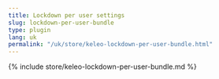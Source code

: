 ```yaml
---
title: Lockdown per user settings
slug: lockdown-per-user-bundle
type: plugin
lang: uk
permalink: "/uk/store/keleo-lockdown-per-user-bundle.html"
---
```


{% include store/keleo-lockdown-per-user-bundle.md %}
